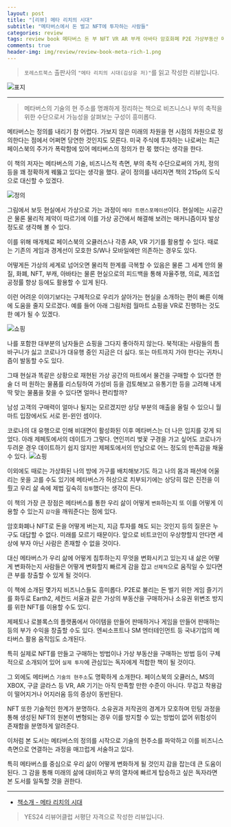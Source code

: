 ```yaml
---  
layout: post  
title: "[리뷰] 메타 리치의 시대"  
subtitle: "메타버스에서 돈 벌고 NFT에 투자하는 사람들"  
categories: review  
tags: review book 메타버스 돈 부 NFT VR AR 부캐 아바타 암호화폐 P2E 가상부동산 메타리치   
comments: true  
header-img: img/review/review-book-meta-rich-1.png
---  
```

  
> `포레스트북스` 출판사의 `"메타 리치의 시대(김상윤 저)"`를 읽고 작성한 리뷰입니다.  

![표지](https://theorydb.github.io/assets/img/review/review-book-meta-rich-1.png)  

---

> 메타버스의 기술의 현 주소를 명쾌하게 정리하는 책으로 비즈니스나 부의 축적을 위한 수단으로서 가능성을 살펴보는 구성이 흥미롭다.

메타버스는 정의를 내리기 참 어렵다. 가보지 않은 미래의 차원을 현 시점의 차원으로 정의한다는 점에서 어쩌면 당연한 것인지도 모른다. 미국 주식에 투자하는 나로써는 최근 페이스북의 주가가 폭락함에 있어 메타버스의 정의가 한 몫 했다는 생각을 한다. 

이 책의 저자는 메타버스의 기술, 비즈니스적 측면, 부의 축적 수단으로써의 가치, 정의 등을 꽤 정확하게 꿰뚫고 있다는 생각을 했다. 굳이 정의를 내리자면 책의 215p의 도식으로 대신할 수 있겠다. 

![정의](https://theorydb.github.io/assets/img/review/review-book-meta-rich-4.png)  

그림에서 보듯 현실에서 가상으로 가는 과정이 `메타 트랜스포메이션`이다. 현실에는 시공간은 물론 물리적 제약이 따르기에 이를 가상 공간에서 해결해 보려는 매커니즘이자 발상 정도로 생각해 볼 수 있다. 

이를 위해 매개체로 페이스북의 오큘러스나 각종 AR, VR 기기를 활용할 수 있다. 때로는 기존의 게임과 경계선이 모호한 S/W나 모바일에만 의존하는 경우도 있다. 

어떻게든 가상의 세계로 넘어오면 물리적 한계를 극복할 수 있음은 물론 그 세계 안의 물질, 화폐, NFT, 부캐, 아바타는 물론 현실으로의 피드백을 통해 자율주행, 의료, 제조업 공정률 향상 등에도 활용할 수 있게 된다. 

이런 어려운 이야기보다는 구체적으로 우리가 살아가는 현실을 소개하는 편이 빠른 이해에 도움을 줄지 모르겠다. 예를 들어 아래 그림처럼 월마트 쇼핑을 VR로 진행하는 것도 한 예가 될 수 있겠다. 

![쇼핑](https://theorydb.github.io/assets/img/review/review-book-meta-rich-2.png)  

나를 포함한 대부분의 남자들은 쇼핑을 그다지 좋아하지 않는다. 북적대는 사람들의 틈바구니가 싫고 코로나가 대유행 중인 지금은 더 싫다. 또는 마트까지 가야 한다는 귀차니즘이 발동할 수도 있다. 

그때 현실과 똑같은 상황으로 재현된 가상 공간의 마트에서 물건을 구매할 수 있다면 한 술 더 떠 원하는 물품를 리스팅하여 가성비 등을 검토해보고 유통기한 등을 고려해 내게 딱 맞는 물품을 찾을 수 있다면 얼마나 편리할까? 

남성 고객의 구매력이 얼마나 될지는 모르겠지만 상당 부분의 매출을 올릴 수 있으니 월마트 입장에서도 서로 윈-윈인 셈이다. 

코로나의 대 유행으로 인해 비대면이 활성화된 이후 메타버스는 더 나은 입지를 갖게 되었다. 아래 제페토에서의 데이트가 그렇다. 연인끼리 벚꽃 구경을 가고 싶어도 코로나가 두려운 경우 데이트하기 쉽지 않지만 제페토에서의 만남으로 어느 정도의 만족감을 채울 수 있다. 
![쇼핑](https://theorydb.github.io/assets/img/review/review-book-meta-rich-3.png)  

이외에도 때로는 가상화된 나의 방에 가구를 배치해보기도 하고 나의 몸과 패션에 어울리는 옷을 고를 수도 있기에 메타버스가 허상으로 치부되기에는 상당히 많은 진전을 이뤘고 우리 삶 속에 제법 깊숙히 `침투`했다는 생각이 든다. 

이 책의 가장 큰 장점은 메타버스를 통한 우리 삶이 어떻게 `변화`하는지 또 이를 어떻게 이용할 수 있는지 `감각`을 깨워준다는 점에 있다. 

암호화폐나 NFT로 돈을 어떻게 버는지, 지금 투자를 해도 되는 것인지 등의 질문은 누구도 대답할 수 없다. 미래를 모르기 때문이다. 앞으로 비트코인이 우상향할지 안다면 세상에 부자 아닌 사람은 존재할 수 없을 것이다. 

대신 메타버스가 우리 삶에 어떻게 침투하는지 무엇을 변화시키고 있는지 내 삶은 어떻게 변화하는지 사람들은 어떻게 변화할지 빠르게 감을 잡고 `선제적`으로 움직일 수 있다면 큰 부를 창출할 수 있게 될 것이다.

이 책에 소개된 몇가지 비즈니스들도 흥미롭다. P2E로 불리는 돈 벌기 위한 게임 즐기기를 화두로 Earth2, 세컨드 서울과 같은 가상의 부동산을 구매하거나 소유권 위변조 방지를 위한 NFT를 이용할 수도 있디. 

제페토나 로블록스의 플랫폼에서 아이템을 만들어 판매하거나 게임을 만들어 판매하는 등의 부가 수익을 창출할 수도 있다. 엔씨소프트나 SM 엔터테인먼트 등 국내기업의 메타버스 활용 움직임도 소개된다. 

특히 실제로 NFT를 만들고 구매하는 방법이나 가상 부동산을 구매하는 방법 등이 구체적으로 소개되어 있어 `실제 투자`에 관심있는 독자에게 적합한 책이 될 것이다. 

그 외에도 메타버스 `기술의 현주소`도 명확하게 소개한다. 페이스북의 오큘러스, MS의 XBOX, 구글 글라스 등 VR, AR 기기는 아직 만족할 만한 수준이 아니다. 무겁고 착용감이 떨어지거나 어지러움 등의 증상이 동반된다. 

NFT 또한 기술적인 한계가 분명하다. 소유권과 저작권의 경계가 모호하며 민팅 과정을 통해 생성된 NFT의 원본이 변형되는 경우 이를 방지할 수 있는 방법이 없어 위험성이 존재함을 분명하게 알려준다. 

이처럼 본 도서는 메타버스의 정의를 시작으로 기술의 현주소를 파악하고 이를 비즈니스 측면으로 연결하는 과정을 매끄럽게 서술하고 있다. 

특히 메타버스를 중심으로 우리 삶이 어떻게 변화하게 될 것인지 감을 잡는데 큰 도움이 된다. 그 감을 통해 미래의 삶에 대비하고 부의 열차에 빠르게 탑승하고 싶은 독자라면 본 도서를 일독할 것을 권한다.

---

* [책소개 - 메타 리치의 시대](http://www.yes24.com/Product/Goods/107639726)

> YES24 리뷰어클럽 서평단 자격으로 작성한 리뷰입니다.
